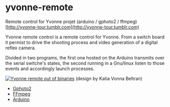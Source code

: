 yvonne-remote
=============

Remote control for Yvonne projet (arduino / gphoto2 / ffmpeg)
[http://yvonne-tour.tumblr.com](http://yvonne-tour.tumblr.com)

Yvonne remote control is a remote control for Yvonne. From a switch board it permist
to drive the shooting process and video generation of a digital reflex camera.

Divided in two programs, the first one hosted on the Arduino transmits over the
serial switche's states, the second running in a Gnu/linux listen to those events
and accordingly launch processes.

[![Yvonne remote out of binaries](http://media.tumblr.com/417ae335c7295ac8904b8843930aee39/tumblr_inline_n6otnevTaa1r1ocez.gif)](http://yvonne-tour.tumblr.com)
(design by Katia Vonna Beltran)

* [Gphoto2](http://gphoto.org)
* [FFmpeg](http://ffmpeg.org)
* [Arduino](http://arduino.cc)
